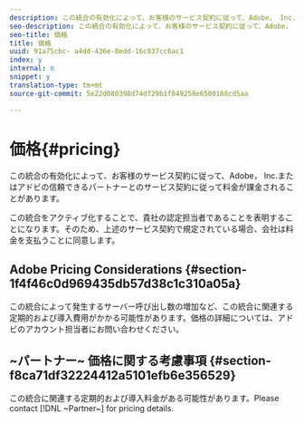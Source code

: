 ```yaml
---
description: この統合の有効化によって、お客様のサービス契約に従って、Adobe， Inc.またはアドビの信頼できるパートナーとのサービス契約に従って料金が課金されることがあります。
seo-description: この統合の有効化によって、お客様のサービス契約に従って、Adobe， Inc.またはアドビの信頼できるパートナーとのサービス契約に従って料金が課金されることがあります。
seo-title: 価格
title: 価格
uuid: 91a75cbc- a4dd-436e-8edd-16c837cc6ac1
index: y
internal: n
snippet: y
translation-type: tm+mt
source-git-commit: 5e22d080398d74df29b1f849258e6500168cd5aa

---
```



# 価格{#pricing}

この統合の有効化によって、お客様のサービス契約に従って、Adobe， Inc.またはアドビの信頼できるパートナーとのサービス契約に従って料金が課金されることがあります。

この統合をアクティブ化することで、貴社の認定担当者であることを表明することになります。そのため、上述のサービス契約で規定されている場合、会社は料金を支払うことに同意します。

## Adobe Pricing Considerations {#section-1f4f46c0d969435db57d38c1c310a05a}

この統合によって発生するサーバー呼び出し数の増加など、この統合に関連する定期的および導入費用がかかる可能性があります。価格の詳細については、アドビのアカウント担当者にお問い合わせください。

## ~パートナー~ 価格に関する考慮事項 {#section-f8ca71df32224412a5101efb6e356529}

この統合に関連する定期的および導入料金がある可能性があります。Please contact [!DNL ~Partner~] for pricing details.
